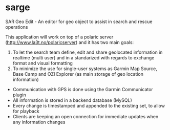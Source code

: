 sarge
=====

SAR Geo Edit - An editor for geo object to assist in search and rescue operations

This application will work on top of a polaric server (http://www.la3t.no/polaricserver) and it has two main goals:
1) To let the search team define, edit and share geolocated information in realtime (multi user) and in a standarized with regards to exchange format and visual formatting
2) To minimize the use for single-user systems as Garmin Map Source, Base Camp and OZI Explorer (as main storage of geo location information)

* Communication with GPS is done using the Garmin Communicator plugin
* All information is stored in a backend database (MySQL)
* Every change is timestamped and appended to the existing set, to allow for playback
* Clients are keeping an open connection for immediate updates when any information changes
